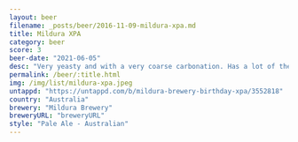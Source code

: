 ```yaml
---
layout: beer
filename: _posts/beer/2016-11-09-mildura-xpa.md
title: Mildura XPA
category: beer
score: 3
beer-date: "2021-06-05"
desc: "Very yeasty and with a very coarse carbonation. Has a lot of the flavours that I don’t want in my home brew. Just too yeasty"
permalink: /beer/:title.html
img: /img/list/mildura-xpa.jpeg
untappd: "https://untappd.com/b/mildura-brewery-birthday-xpa/3552818"
country: "Australia"
brewery: "Mildura Brewery"
breweryURL: "breweryURL"
style: "Pale Ale - Australian"
---
```

